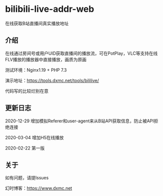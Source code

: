 # bilibili-live-addr-web
在线获取B站直播间真实播放地址

## 介绍

在线通过房间号或用户UID获取直播间的播放流，可在PotPlay，VLC等支持在线FLV播放的播放器中直接播放，画质为原画

测试环境：Nginx1.19 + PHP 7.3

演示地址：https://tools.dxmc.net/tools/bililive/

代码写的比较烂别在意

## 更新日志

2020-12-29 增加模拟Referer和user-agent来从B站API获取信息，防止被API拒绝连接

2020-03-04 增加H5在线播放

2020-02-22 第一版

## 关于

如有问题，请提Issues

幻时博客：https://www.dxmc.net